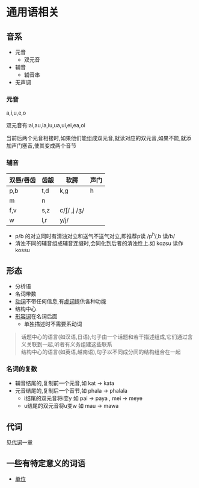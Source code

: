 # 通用语相关

## 音系
- 元音
  - 双元音
- 辅音
  - 辅音串
- 无声调
### 元音
a,i,u,e,o

双元音有:ai,au,ia,iu,ua,ui,ei,ea,oi

当前后两个元音相接时,如果他们能组成双元音,就读对应的双元音,如果不能,就添加声门塞音,使其变成两个音节
### 辅音
| 双唇/唇齿 | 齿龈 | 软腭 | 声门|
|---|---|---| ---|
|p,b |t,d| k,g | h|
|m|n| | |
|f,v |s,z| c/ʃ/ ,j /ʒ/| 
|w |l,r| y/j/| |

- p/b 的对立同时有清浊对立和送气不送气对立,即推荐p读 /p<sup>h</sup>/,b 读/b/
- 清浊不同的辅音组成辅音连缀时,会同化到后者的清浊性上.如 kozsu 读作kossu
## 形态

- 分析语
- 名词带数
- [动词](动词.md)不带任何信息,有[虚词](介词.md)提供各种功能
- 结构中心
- [形容词](形容词.md)在名词后面
  - 单独描述时不需要系动词
> 话题中心的语言(如汉语,日语),句子由一个话题和若干描述组成,它们通过含义关联到一起,听者有义务组建这些联系  
> 结构中心的语言(如英语,越南语),句子以不同成分间的结构组合在一起
### 名词的复数
- 辅音结尾的,复制前一个元音,如 kat -> kata
- 元音结尾的,复制后一个音节,如 phala -> phalala
  - i结尾的双元音将i变y 如 pai -> paya , mei -> meye
  - u结尾的双元音将u变w 如 mau -> mawa

## 代词

见[代词](代词.md)一章


## 一些有特定意义的词语
- [单位](word/单位.md)